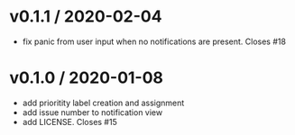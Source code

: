 
v0.1.1 / 2020-02-04
===================

  * fix panic from user input when no notifications are present. Closes #18

v0.1.0 / 2020-01-08
===================

  * add prioritity label creation and assignment
  * add issue number to notification view
  * add LICENSE. Closes #15
